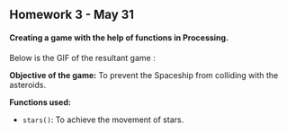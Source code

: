 ## Homework 3 - May 31

####  Creating a game with the help of functions in Processing.

Below is the GIF of the resultant game :




**Objective of the game:** To prevent the Spaceship from colliding with the asteroids.

**Functions used:**
- ````stars()````: To achieve the movement of stars.
